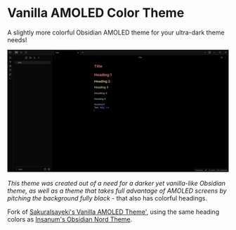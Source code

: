 # Vanilla AMOLED Color Theme
A slightly more colorful Obsidian AMOLED theme for your ultra-dark theme needs!

![Sample screenshot of the Vanilla AMOLED Color theme](sample-screenshot-sm.png)

*This theme was created out of a need for a darker yet vanilla-like Obsidian theme, as well as a theme that takes full advantage of AMOLED screens by pitching the background fully black* - that also has colorful headings.  

Fork of [SakuraIsayeki's Vanilla AMOLED Theme'](https://github.com/SakuraIsayeki/vanilla-amoled-theme), using the same heading colors as [Insanum's Obsidian Nord Theme](https://github.com/insanum/obsidian_nord).
